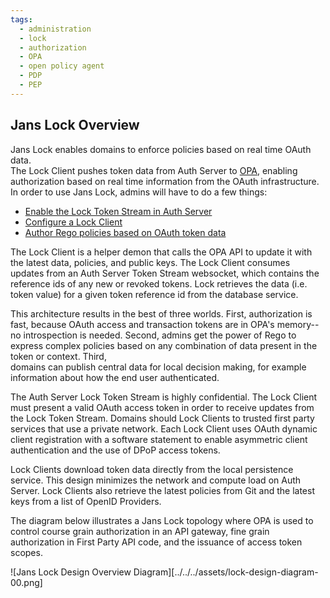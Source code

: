 ```yaml
---
tags:
  - administration
  - lock
  - authorization
  - OPA
  - open policy agent
  - PDP
  - PEP
---
```


## Jans Lock Overview

Jans Lock enables domains to enforce policies based on real time OAuth data.  
The Lock Client pushes token data from Auth Server to
[OPA](https://openpolicyagent.org), enabling authorization based on real time
information from the OAuth infrastructure. In order to use Jans Lock, admins
will have to do a few things:
  * [Enable the Lock Token Stream in Auth Server](./lock_token_stream.md)
  * [Configure a Lock Client](./lock_client.md)
  * [Author Rego policies based on OAuth token data](./lock_opa_policies.md)

The Lock Client is a helper demon that calls the OPA API to update it with
the latest data, policies, and public keys. The Lock Client consumes updates
from an Auth Server Token Stream websocket, which contains the reference ids of
any new or revoked tokens. Lock retrieves the data (i.e. token value) for a
given token reference id from the database service.

This architecture results in the best of three worlds. First, authorization
is fast, because OAuth access and transaction tokens are in OPA's memory--no
introspection is needed. Second, admins get the power of Rego to express complex
policies based on any combination of data present in the token or context. Third,  
domains can publish central data for local decision making, for example
information about how the end user authenticated.

The Auth Server Lock Token Stream is highly confidential. The Lock Client must
present a valid OAuth access token in order to receive updates from the Lock
Token Stream. Domains should Lock Clients to trusted first party services that
use a private network. Each Lock Client uses OAuth dynamic client registration
with a software statement to enable asymmetric client authentication
and the use of DPoP access tokens.

Lock Clients download token data directly from the local persistence service.
This design minimizes the network and compute load on Auth Server. Lock Clients
also retrieve the latest policies from Git and the latest keys from a list of
OpenID Providers.

The diagram below illustrates a Jans Lock topology where OPA is used to
control course grain authorization in an API gateway, fine grain authorization
in First Party API code, and the issuance of access token scopes.

![Jans Lock Design Overview Diagram][../../../assets/lock-design-diagram-00.png]
